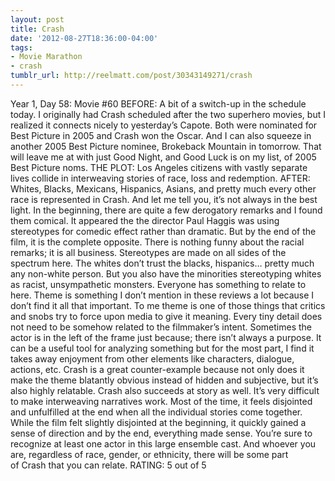 ```yaml
---
layout: post
title: Crash
date: '2012-08-27T18:36:00-04:00'
tags:
- Movie Marathon
- crash
tumblr_url: http://reelmatt.com/post/30343149271/crash
---
```

Year 1, Day 58: Movie #60
BEFORE: A bit of a switch-up in the schedule today. I originally had Crash scheduled after the two superhero movies, but I realized it connects nicely to yesterday’s Capote. Both were nominated for Best Picture in 2005 and Crash won the Oscar. And I can also squeeze in another 2005 Best Picture nominee, Brokeback Mountain in tomorrow. That will leave me at with just Good Night, and Good Luck is on my list, of 2005 Best Picture noms.
THE PLOT: Los Angeles citizens with vastly separate lives collide in interweaving stories of race, loss and redemption.
AFTER: Whites, Blacks, Mexicans, Hispanics, Asians, and pretty much every other race is represented in Crash. And let me tell you, it’s not always in the best light.
In the beginning, there are quite a few derogatory remarks and I found them comical. It appeared the the director Paul Haggis was using stereotypes for comedic effect rather than dramatic. But by the end of the film, it is the complete opposite. There is nothing funny about the racial remarks; it is all business. Stereotypes are made on all sides of the spectrum here. The whites don’t trust the blacks, hispanics… pretty much any non-white person. But you also have the minorities stereotyping whites as racist, unsympathetic monsters. Everyone has something to relate to here.
Theme is something I don’t mention in these reviews a lot because I don’t find it all that important. To me theme is one of those things that critics and snobs try to force upon media to give it meaning. Every tiny detail does not need to be somehow related to the filmmaker’s intent. Sometimes the actor is in the left of the frame just because; there isn’t always a purpose. It can be a useful tool for analyzing something but for the most part, I find it takes away enjoyment from other elements like characters, dialogue, actions, etc. Crash is a great counter-example because not only does it make the theme blatantly obvious instead of hidden and subjective, but it’s also highly relatable.
Crash also succeeds at story as well. It’s very difficult to make interweaving narratives work. Most of the time, it feels disjointed and unfulfilled at the end when all the individual stories come together. While the film felt slightly disjointed at the beginning, it quickly gained a sense of direction and by the end, everything made sense.
You’re sure to recognize at least one actor in this large ensemble cast. And whoever you are, regardless of race, gender, or ethnicity, there will be some part of Crash that you can relate.
RATING: 5 out of 5
